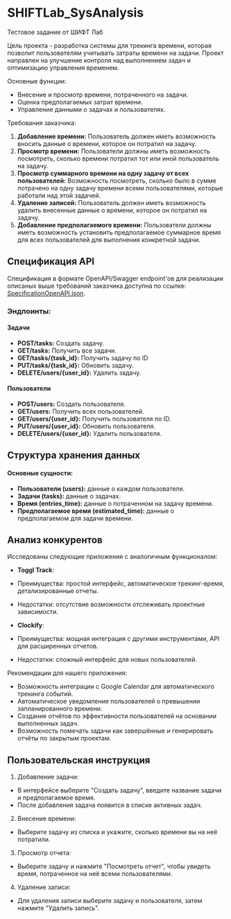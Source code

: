 # SHIFTLab_SysAnalysis
Тестовое задание от ШИФТ Лаб

Цель проекта - разработка системы для трекинга времени, которая позволит пользователям учитывать затраты времени на задачи. Проект направлен на улучшение контроля над выполнением задач и оптимизацию управления временем.

Основные функции:
- Внесение и просмотр времени, потраченного на задачи.
- Оценка предполагаемых затрат времени.
- Управление данными о задачах и пользователях.

Требования заказчика:
1. **Добавление времени:** Пользователь должен иметь возможность вносить данные о времени, которое он потратил на задачу.
2. **Просмотр времени:** Пользователи должны иметь возможность посмотреть, сколько времени потратил тот или иной пользователь на задачу.
3. **Просмотр суммарного времени на одну задачу от всех пользователей:** Возможность посмотреть, сколько было в сумме потрачено на одну задачу времени всеми пользователями, которые работали над этой задачей.
4. **Удаление записей:** Пользователь должен иметь возможность удалить внесенные данные о времени, которое он потратил на задачу.
5. **Добавление предполагаемого времени:** Пользователи должны иметь возможность установить предполагаемое суммарное время для всех пользователей для выполнения конкретной задачи.


## Спецификация API
Спецификация в формате OpenAPI/Swagger endpoint'ов для реализации описаных выше требований заказчика доступна по ссылке: [SpecificationOpenAPI.json](https://github.com/dadashasha/SHIFTLab_SysAnalysis/blob/main/SpecificationOpenAPI.json).

### Эндпоинты:
#### Задачи
- **POST/tasks:** Создать задачу.
- **GET/tasks:** Получить все задачи.
- **GET/tasks/{task_id}:** Получить задачу по ID
- **PUT/tasks/{task_id}:** Обновить задачу.
- **DELETE/users/{user_id}:** Удалить задачу.

#### Пользователи
- **POST/users:** Создать пользователя.
- **GET/users:** Получить всех пользователей.
- **GET/users/{user_id}:** Получить пользователя по ID.
- **PUT/users/{user_id}:** Обновить пользователя.
- **DELETE/users/{user_id}:** Удалить пользователя.

## Структура хранения данных
#### Основные сущности:
- **Пользователи (users):** данные о каждом пользователе.
- **Задачи (tasks):** данные о задачах.
- **Время (entries_time):** данные о потраченном на задачу времени.
- **Предполагаемое время (estimated_time):** данные о предполагаемом для задачи времени.

## Анализ конкурентов
Исследованы следующие приложения с аналогичным функционалом:

- **Toggl Track**:
- Преимущества: простой интерфейс, автоматическое трекинг-время, детализированные отчеты.
- Недостатки: отсутствие возможности отслеживать проектные зависимости.
  
- **Clockify**:
- Преимущества: мощная интеграция с другими инструментами, API для расширенных отчетов.
- Недостатки: сложный интерфейс для новых пользователей.

Рекомендации для нашего приложения:
- Возможность интеграции с Google Calendar для автоматического трекинга событий.
- Автоматическое уведомление пользователей о превышении запланированного времени.
- Создание отчётов по эффективности пользователей на основании выполненных задач.
- Возможность помечать задачи как завершённые и генерировать отчёты по закрытым проектам.


## Пользовательская инструкция
1. Добавление задачи:
- В интерфейсе выберите "Создать задачу", введите название задачи и предполагаемое время.
- После добавления задача появится в списке активных задач.
2. Внесение времени:
- Выберите задачу из списка и укажите, сколько времени вы на неё потратили.
3. Просмотр отчета:
- Выберите задачу и нажмите "Посмотреть отчет", чтобы увидеть время, потраченное на неё всеми пользователями.
4. Удаление записи:
- Для удаления записи выберите задачу и пользователя, затем нажмите "Удалить запись".
